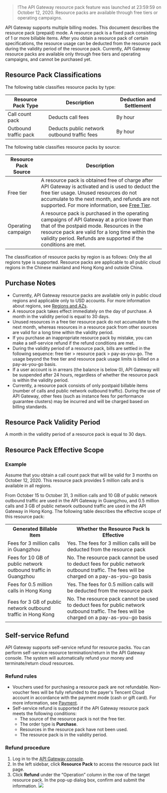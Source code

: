 > !The API Gateway resource pack feature was launched at 23:59:59 on October 12, 2020. Resource packs are available through free tiers or operating campaigns.

API Gateway supports multiple billing modes. This document describes the resource pack (prepaid) mode. A resource pack is a fixed pack consisting of 1 or more billable items. After you obtain a resource pack of certain specifications, the resource usage can be deducted from the resource pack during the validity period of the resource pack. Currently, API Gateway resource packs are available only through free tiers and operating campaigns, and cannot be purchased yet.

## Resource Pack Classifications

The following table classifies resource packs by type:

| Resource Pack Type | Description                   | Deduction and Settlement       |
| ---------- | ---------------------- | ---------------- |
| Call count pack | Deducts call fees   | By hour |
| Outbound traffic pack   | Deducts public network outbound traffic fees | By hour |

The following table classifies resource packs by source:

| Resource Pack Source | Description                                                         |
| ---------- | ------------------------------------------------------------ |
| Free tier   | A resource pack is obtained free of charge after API Gateway is activated and is used to deduct the free tier usage. Unused resources do not accumulate to the next month, and refunds are not supported. For more information, see [Free Tier](https://intl.cloud.tencent.com/document/product/628/11784). |
| Operating campaign   | A resource pack is purchased in the operating campaigns of API Gateway at a price lower than that of the postpaid mode. Resources in the resource pack are valid for a long time within the validity period. Refunds are supported if the conditions are met. |

The classification of resource packs by region is as follows:
Only the all regions type is supported. Resource packs are applicable to all public cloud regions in the Chinese mainland and Hong Kong and outside China.

## Purchase Notes

- Currently, API Gateway resource packs are available only in public cloud regions and applicable only to USD accounts. For more information about regions, see [Regions and AZs](https://intl.cloud.tencent.com/document/product/628/33133).
- A resource pack takes effect immediately on the day of purchase. A month in the validity period is equal to 30 days.
- Unused resources in a free tier resource pack do not accumulate to the next month, whereas resources in a resource pack from other sources are valid for a long time within the validity period.
- If you purchase an inappropriate resource pack by mistake, you can make a self-service refund if the refund conditions are met.
- During the validity period of a resource pack, bills are settled in the following sequence: free tier > resource pack > pay-as-you-go. The usage beyond the free tier and resource pack usage limits is billed on a pay-as-you-go basis.
- If a user account is in arrears (the balance is below 0), API Gateway will be suspended after 24 hours, regardless of whether the resource pack is within the validity period.
- Currently, a resource pack consists of only postpaid billable items (number of calls and public network outbound traffic). During the use of API Gateway, other fees (such as instance fees for performance guarantee clusters) may be incurred and will be charged based on billing standards.

## Resource Pack Validity Period

A month in the validity period of a resource pack is equal to 30 days.

## Resource Pack Effective Scope

### Example

Assume that you obtain a call count pack that will be valid for 3 months on October 12, 2020. This resource pack provides 5 million calls and is available in all regions.

From October 15 to October 31, 3 million calls and 10 GB of public network outbound traffic are used in the API Gateway in Guangzhou, and 0.5 million calls and 3 GB of public network outbound traffic are used in the API Gateway in Hong Kong. The following table describes the effective scope of this resource pack:

<table>
   <tr>
      <th>Generated Billable Item</th>
      <th>Whether the Resource Pack Is Effective</th>
   </tr>
   <tr>
      <td>Fees for 3 million calls in Guangzhou</td>
      <td>Yes. The fees for 3 million calls will be deducted from the resource pack</td>
   </tr>
   <tr>
      <td>Fees for 10 GB of public network outbound traffic in Guangzhou</td>
      <td>No. The resource pack cannot be used to deduct fees for public network outbound traffic. The fees will be charged on a pay-as-you-go basis</td>
   </tr>
   <tr>
      <td>Fees for 0.5 million calls in Hong Kong</td>
      <td>Yes. The fees for 0.5 million calls will be deducted from the resource pack</td>
   </tr>
   <tr>
      <td>Fees for 3 GB of public network outbound traffic in Hong Kong</td>
      <td>No. The resource pack cannot be used to deduct fees for public network outbound traffic. The fees will be charged on a pay-as-you-go basis</td>
   </tr>
</table>

## Self-service Refund

API Gateway supports self-service refund for resource packs. You can perform self-service resource termination/return in the API Gateway console. The system will automatically refund your money and terminate/return cloud resources.

### Refund rules

- Vouchers used for purchasing a resource pack are not refundable. Non-voucher fees will be fully refunded to the payer's Tencent Cloud account in accordance with the payment mode (cash or gift card). For more information, see [Payment](https://console.cloud.tencent.com/expense/recharge).
- Self-service refund is supported if the API Gateway resource pack meets the following conditions:
	- The source of the resource pack is not the free tier.
	- The order type is **Purchase**.
	- Resources in the resource pack have not been used.
	- The resource pack is in the validity period.

### Refund procedure

1. Log in to the [API Gateway console](https://console.cloud.tencent.com/apigateway).
2. In the left sidebar, click **Resource Pack** to access the resource pack list page.
3. Click **Refund** under the “Operation” column in the row of the target resource pack. In the pop-up dialog box, confirm and submit the information.
	 ![](https://main.qcloudimg.com/raw/e75ee450d18ac55e19f85ff1764186be.png)
